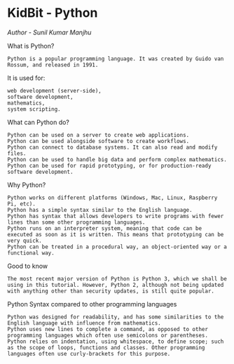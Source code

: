 ﻿# KidBit - Python
_Author - Sunil Kumar Manjhu_

What is Python?

    Python is a popular programming language. It was created by Guido van Rossum, and released in 1991.

It is used for:

    web development (server-side),
    software development,
    mathematics,
    system scripting.

What can Python do?

    Python can be used on a server to create web applications.
    Python can be used alongside software to create workflows.
    Python can connect to database systems. It can also read and modify files.
    Python can be used to handle big data and perform complex mathematics.
    Python can be used for rapid prototyping, or for production-ready software development.

Why Python?

    Python works on different platforms (Windows, Mac, Linux, Raspberry Pi, etc).
    Python has a simple syntax similar to the English language.
    Python has syntax that allows developers to write programs with fewer lines than some other programming languages.
    Python runs on an interpreter system, meaning that code can be executed as soon as it is written. This means that prototyping can be very quick.
    Python can be treated in a procedural way, an object-oriented way or a functional way.

Good to know

    The most recent major version of Python is Python 3, which we shall be using in this tutorial. However, Python 2, although not being updated with anything other than security updates, is still quite popular.

Python Syntax compared to other programming languages

    Python was designed for readability, and has some similarities to the English language with influence from mathematics.
    Python uses new lines to complete a command, as opposed to other programming languages which often use semicolons or parentheses.
    Python relies on indentation, using whitespace, to define scope; such as the scope of loops, functions and classes. Other programming languages often use curly-brackets for this purpose.

